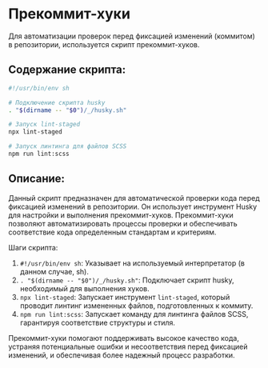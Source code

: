 # Прекоммит-хуки

Для автоматизации проверок перед фиксацией изменений (коммитом) в репозитории, используется скрипт прекоммит-хуков.

## Содержание скрипта:

```sh
#!/usr/bin/env sh

# Подключение скрипта husky
. "$(dirname -- "$0")/_/husky.sh"

# Запуск lint-staged
npx lint-staged

# Запуск линтинга для файлов SCSS
npm run lint:scss
```

## Описание:

Данный скрипт предназначен для автоматической проверки кода перед фиксацией изменений в репозитории. Он использует инструмент Husky для настройки и выполнения прекоммит-хуков. Прекоммит-хуки позволяют автоматизировать процессы проверки и обеспечивать соответствие кода определенным стандартам и критериям.

Шаги скрипта:

1. `#!/usr/bin/env sh`: Указывает на используемый интерпретатор (в данном случае, sh).
2. `. "$(dirname -- "$0")/_/husky.sh"`: Подключает скрипт husky, необходимый для выполнения хуков.
3. `npx lint-staged`: Запускает инструмент `lint-staged`, который проводит линтинг измененных файлов, подготовленных к коммиту.
4. `npm run lint:scss`: Запускает команду для линтинга файлов SCSS, гарантируя соответствие структуры и стиля.

Прекоммит-хуки помогают поддерживать высокое качество кода, устраняя потенциальные ошибки и несоответствия перед фиксацией изменений, и обеспечивая более надежный процесс разработки.
